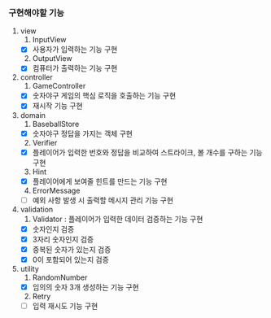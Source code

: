 ### 구현해야할 기능

1. view
   1. InputView
   - [X] 사용자가 입력하는 기능 구현
   2. OutputView
   - [X] 컴퓨터가 출력하는 기능 구현

2. controller
   1. GameController
   - [X] 숫자야구 게임의 핵심 로직을 호출하는 기능 구현
   - [X] 재시작 기능 구현

3. domain
   1. BaseballStore
   - [x] 숫자야구 정답을 가지는 객체 구현
   2. Verifier
   - [X] 플레이어가 입력한 번호와 정답을 비교하여 스트라이크, 볼 개수를 구하는 기능 구현
   3. Hint
   - [X] 플레이어에게 보여줄 힌트를 만드는 기능 구현
   4. ErrorMessage
   - [ ] 예외 사항 발생 시 출력할 메시지 관리 기능 구현

4. validation
   1. Validator : 플레이어가 입력한 데이터 검증하는 기능 구현
   - [X] 숫자인지 검증
   - [X] 3자리 숫자인지 검증
   - [X] 중복된 숫자가 있는지 검증
   - [X] 0이 포함되어 있는지 검증

5. utility
   1. RandomNumber
   - [X] 임의의 숫자 3개 생성하는 기능 구현
   2. Retry
   - [ ] 입력 재시도 기능 구현
